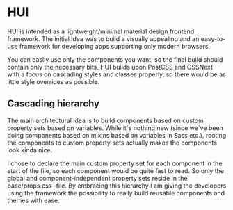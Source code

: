 # HUI

HUI is intended as a lightweight/minimal material design frontend framework. The initial idea was to build a visually appealing and an easy-to-use framework for developing apps supporting only modern browsers.

You can easily use only the components you want, so the final build should contain only the necessary bits. HUI builds upon PostCSS and CSSNext with a focus on cascading styles and classes properly, so there would be as little style overrides as possible.

## Cascading hierarchy

The main architectural idea is to build components based on custom property sets based on variables. While it´s nothing new (since we´ve been doing components based on mixins based on variables in Sass etc.), rooting the components to custom property sets actually makes the components look kinda nice.

I chose to declare the main custom property set for each component in the start of the file, so each component would be quite fast to read. So only the global and component-independent property sets reside in the base/props.css -file. By embracing this hierarchy I am giving the developers using the framework the possibility to really build reusable components and themes with ease.

